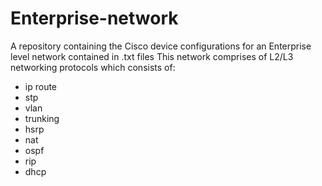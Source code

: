 # Enterprise-network
A repository containing the Cisco device configurations for an Enterprise level network contained in .txt files
This network comprises of L2/L3 networking protocols which consists of:
- ip route 
- stp
- vlan
- trunking
- hsrp
- nat
- ospf
- rip
- dhcp

